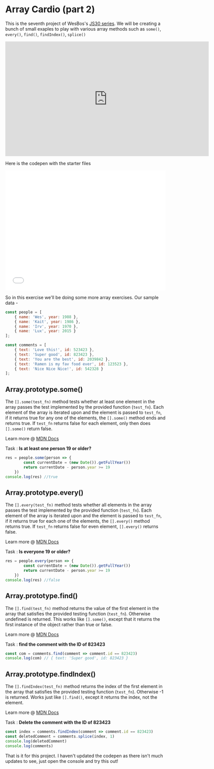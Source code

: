 # Array Cardio (part 2)

This is the seventh project of WesBos's [JS30 series](https://javascript30.com). 
We will be creating a bunch of small exaples to play with various array methods such as `some()`, `every()`, `find()`, `findIndex()`, `splice()`

<iframe width="640" height="360" src="https://www.youtube.com/embed/QNmRfyNg1lw?rel=0" frameborder="0" allow="autoplay; encrypted-media" allowfullscreen></iframe>

Here is the codepen with the starter files

<iframe height='376' scrolling='no' title='JS30-07-array-cardio-a' src='//codepen.io/deepakkarki/embed/oypQgp/?height=376&theme-id=dark&default-tab=js,result&embed-version=2' frameborder='no' allowtransparency='true' allowfullscreen='true' style='width: 100%;'>See the Pen <a href='https://codepen.io/deepakkarki/pen/oypQgp/'>JS30-07-array-cardio-a</a> by Deepak Karki (<a href='https://codepen.io/deepakkarki'>@deepakkarki</a>) on <a href='https://codepen.io'>CodePen</a>.
</iframe>

So in this exercise we'll be doing some more array exercises. Our sample data -

```js
const people = [
    { name: 'Wes', year: 1988 },
    { name: 'Kait', year: 1986 },
    { name: 'Irv', year: 1970 },
    { name: 'Lux', year: 2015 }
];

const comments = [
    { text: 'Love this!', id: 523423 },
    { text: 'Super good', id: 823423 },
    { text: 'You are the best', id: 2039842 },
    { text: 'Ramen is my fav food ever', id: 123523 },
    { text: 'Nice Nice Nice!', id: 542328 }
];
```

## Array.prototype.some()

The `[].some(test_fn)` method tests whether at least one element in the array passes the test implemented by the provided function (`test_fn`). Each element of the array is iterated upon and the element is passed to `test_fn`, if it returns true for any one of the elements, the `[].some()` method ends and returns true. If `test_fn` returns false for each element, only then does `[].some()` return false. 

Learn more @ [MDN Docs](https://developer.mozilla.org/en-US/docs/Web/JavaScript/Reference/Global_Objects/Array/some)

Task : **Is at least one person 19 or older?**

```js
res = people.some(person => {
        const currentDate = (new Date()).getFullYear())
        return currentDate - person.year >= 19
    })
console.log(res) //true
```


## Array.prototype.every()

The `[].every(test_fn)` method tests whether all elements in the array passes the test implemented by the provided function (`test_fn`). Each element of the array is iterated upon and the element is passed to `test_fn`, if it returns true for each one of the elements, the `[].every()` method returns true. If `test_fn` returns false for even element, `[].every()` returns false.

Learn more @ [MDN Docs](https://developer.mozilla.org/en-US/docs/Web/JavaScript/Reference/Global_Objects/Array/every)

Task : **Is everyone 19 or older?**

```js
res = people.every(person => {
        const currentDate = (new Date()).getFullYear())
        return currentDate - person.year >= 19
    })
console.log(res) //false
```


## Array.prototype.find()

The `[].find(test_fn)` method returns the value of the first element in the array that satisfies the provided testing function (`test_fn`). Otherwise undefined is returned. This works like `[].some()`, except that it returns the first instance of the object rather than true or false.

Learn more @ [MDN Docs](https://developer.mozilla.org/en-US/docs/Web/JavaScript/Reference/Global_Objects/Array/find)

Task : **find the comment with the ID of 823423**

```js
const com = comments.find(comment => comment.id == 823423)
console.log(com) // { text: 'Super good', id: 823423 }
```


## Array.prototype.findIndex()

The `[].findIndex(test_fn)` method returns the index of the first element in the array that satisfies the provided testing function (`test_fn`). Otherwise -1 is returned. Works just like `[].find()`, except it returns the index, not the element.

Learn more @ [MDN Docs](https://developer.mozilla.org/en-US/docs/Web/JavaScript/Reference/Global_Objects/Array/findIndex)

Task : **Delete the comment with the ID of 823423**

```js
const index = comments.findIndex(comment => comment.id == 823423)
const deletedComment = comments.splice(index, 1)
console.log(deletedComment)
console.log(comments)
```

That is it for this project. I haven't updated the codepen as there isn't much updates to see, just open the console and try this out!